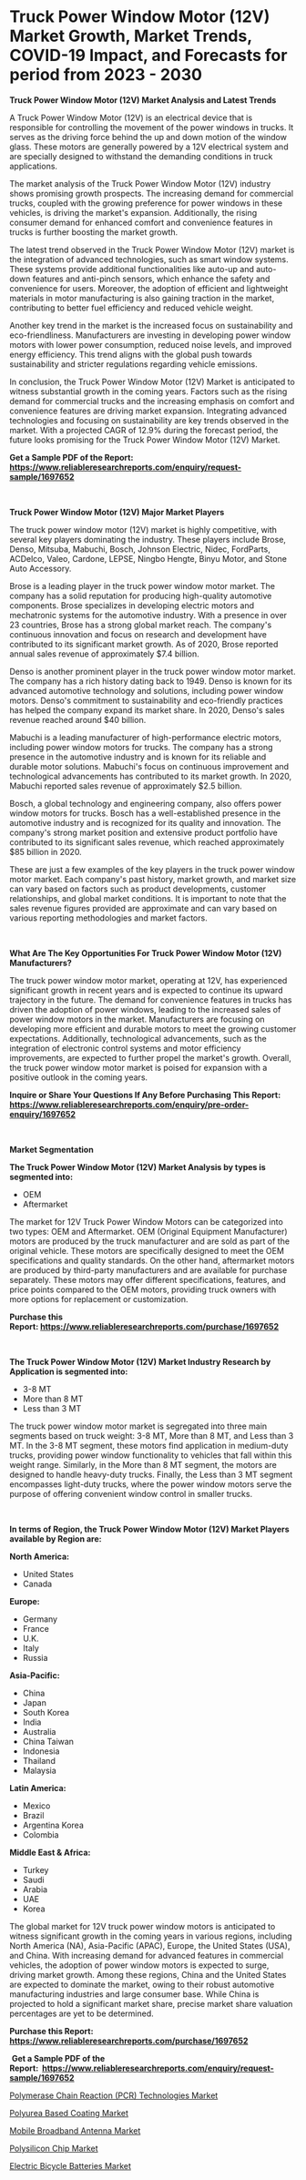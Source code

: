 <p><h1>Truck Power Window Motor (12V) Market Growth, Market Trends, COVID-19 Impact, and Forecasts for period from 2023 - 2030</h1></p><p><strong>Truck Power Window Motor (12V) Market Analysis and Latest Trends</strong></p>
<p><p>A Truck Power Window Motor (12V) is an electrical device that is responsible for controlling the movement of the power windows in trucks. It serves as the driving force behind the up and down motion of the window glass. These motors are generally powered by a 12V electrical system and are specially designed to withstand the demanding conditions in truck applications.</p><p>The market analysis of the Truck Power Window Motor (12V) industry shows promising growth prospects. The increasing demand for commercial trucks, coupled with the growing preference for power windows in these vehicles, is driving the market's expansion. Additionally, the rising consumer demand for enhanced comfort and convenience features in trucks is further boosting the market growth.</p><p>The latest trend observed in the Truck Power Window Motor (12V) market is the integration of advanced technologies, such as smart window systems. These systems provide additional functionalities like auto-up and auto-down features and anti-pinch sensors, which enhance the safety and convenience for users. Moreover, the adoption of efficient and lightweight materials in motor manufacturing is also gaining traction in the market, contributing to better fuel efficiency and reduced vehicle weight.</p><p>Another key trend in the market is the increased focus on sustainability and eco-friendliness. Manufacturers are investing in developing power window motors with lower power consumption, reduced noise levels, and improved energy efficiency. This trend aligns with the global push towards sustainability and stricter regulations regarding vehicle emissions.</p><p>In conclusion, the Truck Power Window Motor (12V) Market is anticipated to witness substantial growth in the coming years. Factors such as the rising demand for commercial trucks and the increasing emphasis on comfort and convenience features are driving market expansion. Integrating advanced technologies and focusing on sustainability are key trends observed in the market. With a projected CAGR of 12.9% during the forecast period, the future looks promising for the Truck Power Window Motor (12V) Market.</p></p>
<p><strong>Get a Sample PDF of the Report:&nbsp; <a href="https://www.reliableresearchreports.com/enquiry/request-sample/1697652">https://www.reliableresearchreports.com/enquiry/request-sample/1697652</a></strong></p>
<p>&nbsp;</p>
<p><strong>Truck Power Window Motor (12V) Major Market Players</strong></p>
<p><p>The truck power window motor (12V) market is highly competitive, with several key players dominating the industry. These players include Brose, Denso, Mitsuba, Mabuchi, Bosch, Johnson Electric, Nidec, FordParts, ACDelco, Valeo, Cardone, LEPSE, Ningbo Hengte, Binyu Motor, and Stone Auto Accessory.</p><p>Brose is a leading player in the truck power window motor market. The company has a solid reputation for producing high-quality automotive components. Brose specializes in developing electric motors and mechatronic systems for the automotive industry. With a presence in over 23 countries, Brose has a strong global market reach. The company's continuous innovation and focus on research and development have contributed to its significant market growth. As of 2020, Brose reported annual sales revenue of approximately $7.4 billion.</p><p>Denso is another prominent player in the truck power window motor market. The company has a rich history dating back to 1949. Denso is known for its advanced automotive technology and solutions, including power window motors. Denso's commitment to sustainability and eco-friendly practices has helped the company expand its market share. In 2020, Denso's sales revenue reached around $40 billion.</p><p>Mabuchi is a leading manufacturer of high-performance electric motors, including power window motors for trucks. The company has a strong presence in the automotive industry and is known for its reliable and durable motor solutions. Mabuchi's focus on continuous improvement and technological advancements has contributed to its market growth. In 2020, Mabuchi reported sales revenue of approximately $2.5 billion.</p><p>Bosch, a global technology and engineering company, also offers power window motors for trucks. Bosch has a well-established presence in the automotive industry and is recognized for its quality and innovation. The company's strong market position and extensive product portfolio have contributed to its significant sales revenue, which reached approximately $85 billion in 2020.</p><p>These are just a few examples of the key players in the truck power window motor market. Each company's past history, market growth, and market size can vary based on factors such as product developments, customer relationships, and global market conditions. It is important to note that the sales revenue figures provided are approximate and can vary based on various reporting methodologies and market factors.</p></p>
<p>&nbsp;</p>
<p><strong>What Are The Key Opportunities For Truck Power Window Motor (12V) Manufacturers?</strong></p>
<p><p>The truck power window motor market, operating at 12V, has experienced significant growth in recent years and is expected to continue its upward trajectory in the future. The demand for convenience features in trucks has driven the adoption of power windows, leading to the increased sales of power window motors in the market. Manufacturers are focusing on developing more efficient and durable motors to meet the growing customer expectations. Additionally, technological advancements, such as the integration of electronic control systems and motor efficiency improvements, are expected to further propel the market's growth. Overall, the truck power window motor market is poised for expansion with a positive outlook in the coming years.</p></p>
<p><strong>Inquire or Share Your Questions If Any Before Purchasing This Report: <a href="https://www.reliableresearchreports.com/enquiry/pre-order-enquiry/1697652">https://www.reliableresearchreports.com/enquiry/pre-order-enquiry/1697652</a></strong></p>
<p>&nbsp;</p>
<p><strong>Market Segmentation</strong></p>
<p><strong>The Truck Power Window Motor (12V) Market Analysis by types is segmented into:</strong></p>
<p><ul><li>OEM</li><li>Aftermarket</li></ul></p>
<p><p>The market for 12V Truck Power Window Motors can be categorized into two types: OEM and Aftermarket. OEM (Original Equipment Manufacturer) motors are produced by the truck manufacturer and are sold as part of the original vehicle. These motors are specifically designed to meet the OEM specifications and quality standards. On the other hand, aftermarket motors are produced by third-party manufacturers and are available for purchase separately. These motors may offer different specifications, features, and price points compared to the OEM motors, providing truck owners with more options for replacement or customization.</p></p>
<p><strong>Purchase this Report:&nbsp;<a href="https://www.reliableresearchreports.com/purchase/1697652">https://www.reliableresearchreports.com/purchase/1697652</a></strong></p>
<p>&nbsp;</p>
<p><strong>The Truck Power Window Motor (12V) Market Industry Research by Application is segmented into:</strong></p>
<p><ul><li>3-8 MT</li><li>More than 8 MT</li><li>Less than 3 MT</li></ul></p>
<p><p>The truck power window motor market is segregated into three main segments based on truck weight: 3-8 MT, More than 8 MT, and Less than 3 MT. In the 3-8 MT segment, these motors find application in medium-duty trucks, providing power window functionality to vehicles that fall within this weight range. Similarly, in the More than 8 MT segment, the motors are designed to handle heavy-duty trucks. Finally, the Less than 3 MT segment encompasses light-duty trucks, where the power window motors serve the purpose of offering convenient window control in smaller trucks.</p></p>
<p>&nbsp;</p>
<p><strong>In terms of Region, the Truck Power Window Motor (12V) Market Players available by Region are:</strong></p>
<p>
    <p> <strong> North America: </strong>
        <ul>
            <li>United States</li>
            <li>Canada</li>
        </ul>
        </p> 
    <p> <strong> Europe: </strong>
        <ul>
            <li>Germany</li>
            <li>France</li>
            <li>U.K.</li>
            <li>Italy</li>
            <li>Russia</li>
        </ul>
        </p> 
    <p> <strong> Asia-Pacific: </strong>
        <ul>
            <li>China</li>
            <li>Japan</li>
            <li>South Korea</li>
            <li>India</li>
            <li>Australia</li>
            <li>China Taiwan</li>
            <li>Indonesia</li>
            <li>Thailand</li>
            <li>Malaysia</li>
        </ul>
        </p> 
    <p> <strong> Latin America: </strong>
        <ul>
            <li>Mexico</li>
            <li>Brazil</li>
            <li>Argentina Korea</li>
            <li>Colombia</li>
        </ul>
        </p> 
    <p> <strong> Middle East & Africa: </strong>
        <ul>
            <li>Turkey</li>
            <li>Saudi</li>
            <li>Arabia</li>
            <li>UAE</li>
            <li>Korea</li>
        </ul>
    </p>
    </p>
<p><p>The global market for 12V truck power window motors is anticipated to witness significant growth in the coming years in various regions, including North America (NA), Asia-Pacific (APAC), Europe, the United States (USA), and China. With increasing demand for advanced features in commercial vehicles, the adoption of power window motors is expected to surge, driving market growth. Among these regions, China and the United States are expected to dominate the market, owing to their robust automotive manufacturing industries and large consumer base. While China is projected to hold a significant market share, precise market share valuation percentages are yet to be determined.</p></p>
<p><strong>Purchase this Report: <a href="https://www.reliableresearchreports.com/purchase/1697652">https://www.reliableresearchreports.com/purchase/1697652</a></strong></p>
<p>&nbsp;<strong>Get a Sample PDF of the Report:&nbsp;&nbsp;<a href="https://www.reliableresearchreports.com/enquiry/request-sample/1697652">https://www.reliableresearchreports.com/enquiry/request-sample/1697652</a></strong></p>
<p><strong></strong></p>
<p><p><a href="https://www.linkedin.com/pulse/polymerase-chain-reaction-pcr-technologies-market-research/">Polymerase Chain Reaction (PCR) Technologies Market</a></p><p><a href="https://www.linkedin.com/pulse/polyurea-based-coating-market-research-report-unlocks/">Polyurea Based Coating Market</a></p><p><a href="https://medium.com/@elzaziemann1943/mobile-broadband-antenna-market-size-growth-forecast-2023-2030-7da4fabc08eb">Mobile Broadband Antenna Market</a></p><p><a href="https://www.linkedin.com/pulse/polysilicon-chip-market-research-report-unlocks-analysis/">Polysilicon Chip Market</a></p><p><a href="https://medium.com/@lavernacole2023/electric-bicycle-batteries-market-size-growth-forecast-2023-2030-2bcedd5a3bf3">Electric Bicycle Batteries Market</a></p></p>